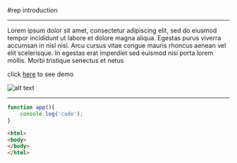 #rep introduction 
***
Lorem ipsum dolor sit amet, consectetur adipiscing elit, sed do eiusmod tempor incididunt ut labore et dolore magna aliqua. Egestas purus viverra accumsan in nisl nisi. Arcu cursus vitae congue mauris rhoncus aenean vel elit scelerisque. In egestas erat imperdiet sed euismod nisi porta lorem mollis. Morbi tristique senectus et netus

click [here](https://asi-hadian.github.io/profile-page/) to see demo

![alt text](https://next1code.ir/wp-content/uploads/2023/11/github2-course-cover.jpg)

***
```javascript
function app(){
    console.log('code');
}
```

```html
<html>
<body>
</body>
</html>
```